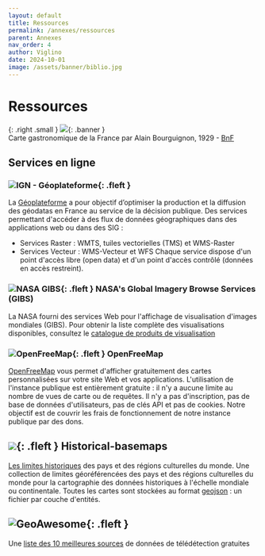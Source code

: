 ```yaml
---
layout: default
title: Ressources
permalink: /annexes/ressources
parent: Annexes
nav_order: 4
author: Viglino
date: 2024-10-01
image: /assets/banner/biblio.jpg
---
```


# Ressources

{: .right .small }
![](/Macarte-MI/assets/banner/btv1b52504043q.jpg){: .banner }   
Carte gastronomique de la France par Alain Bourguignon, 1929 - [BnF](https://gallica.bnf.fr/ark:/12148/btv1b52504043q/)

## Services en ligne

### ![IGN - Géoplateforme](https://geoservices.ign.fr/themes/custom/ignpro/logo.svg){: .fleft }

La [Géoplateforme](https://geoservices.ign.fr/services-geoplateforme) a pour objectif d’optimiser la production et la diffusion des géodatas en France au service de la décision publique. 
Des services permettant d'accéder à des flux de données géographiques dans des applications web ou dans des SIG :
 - Services Raster : WMTS, tuiles vectorielles (TMS) et WMS-Raster
 - Services Vecteur : WMS-Vecteur et WFS
Chaque service dispose d'un point d'accès libre (open data) et d'un point d'accès contrôlé (données en accès restreint).


### ![NASA GIBS](https://avatars.githubusercontent.com/u/6089130?s=100){: .fleft } NASA's Global Imagery Browse Services (GIBS) 

La NASA fourni des services Web pour l'affichage de visualisation d'images mondiales (GIBS).
Pour obtenir la liste complète des visualisations disponibles, consultez le [catalogue de produits de visualisation](https://nasa-gibs.github.io/gibs-api-docs/access-basics/)

### ![OpenFreeMap](https://openfreemap.org/logo.jpg){: .fleft } OpenFreeMap

[OpenFreeMap](https://openfreemap.org/) vous permet d'afficher gratuitement des cartes personnalisées sur votre site Web et vos applications.
L'utilisation de l'instance publique est entièrement gratuite : il n'y a aucune limite au nombre de vues de carte ou de requêtes. Il n'y a pas d'inscription, pas de base de données d'utilisateurs, pas de clés API et pas de cookies. Notre objectif est de couvrir les frais de fonctionnement de notre instance publique par des dons.

## ![](https://github.com/aourednik/historical-basemaps/raw/master/img/historicalmaps-leaflet.png){: .fleft } Historical-basemaps

[Les limites historiques](https://github.com/aourednik/historical-basemaps/tree/master) des pays et des régions culturelles du monde.
Une collection de limites géoréférencées des pays et des régions culturelles du monde pour la cartographie des données historiques à l'échelle mondiale ou continentale.
Toutes les cartes sont stockées au format [geojson](https://github.com/aourednik/historical-basemaps/tree/master/geojson) : un fichier par couche d'entités.

## ![GeoAwesome](https://geoawesome.com/wp-content/uploads/2022/02/Logo.svg){: .fleft } 

Une [liste des 10 meilleures sources](https://geoawesome.com/eo-hub/list-of-top-10-sources-of-free-remote-sensing-data/) de données de télédétection gratuites 
